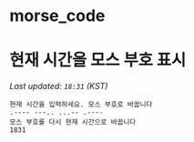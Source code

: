 # morse_code
# 현재 시간을 모스 부호 표시
<!-- MORSE_TIME_START -->
_Last updated: `18:31` (KST)_

```
현재 시간을 입력하세요. 모스 부호로 바꿉니다
.---- ---.. ...-- .----
모스 부호를 다시 현재 시간으로 바꿉니다
1831
```
<!-- MORSE_TIME_END -->
